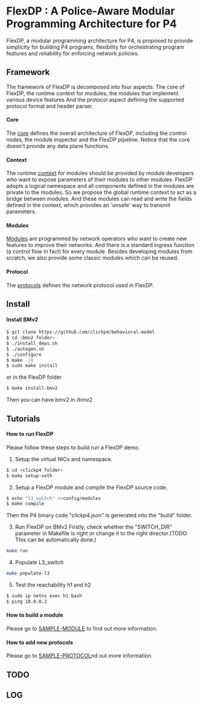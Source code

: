 # FlexDP : A Police-Aware Modular Programming Architecture for P4

FlexDP, a modular programming architecture for P4, is proposed to provide simplicity for building P4 programs, flexibility for orchestrating program features and reliability for enforcing network policies.

## Framework

The framework of FlexDP is decomposed into four aspects: The core of FlexDP, the runtime context for modules, the modules that implement various device features And the protocol aspect defining the supported protocol format and header parser.

#### Core
The [core](src/core) defines the overall architecture of FlexDP, including the control nodes, the module inspector and the FlexDP pipeline. Notice that the core doesn't provide any data plane functions.


#### Context
The runtime [context](src/context) for modules should be provided by module developers who want to expose parameters of their modules to other modules. FlexDP adopts a logical namespace and all components defined in the modules are private to the modules. So we propose the global runtime context to act as a bridge between modules. And these modules can read and write the fields defined in the context, which provides an 'unsafe' way to transmit parameters.


#### Modules
[Modules](src/modules) are programmed by network operators who want to create new features to improve their networks. And there is a standard ingress function (a control flow in fact) for every module. Besides developing modules from scratch, we also provide some classic modules which can be reused.

#### Protocol

The [protocols](src/protocol) defines the network protocol used in FlexDP.

## Install

#### Install BMv2

```bash
$ git clone https://github.com/clickp4/behavioral-model
$ cd <bmv2 folder>
$ ./install_deps.sh
$ ./autogen.sh
$ ./configure
$ make -j8
$ sudo make install
```
or in the FlexDP folder
```bash
$ make install-bmv2
```
Then you can have bmv2 in <clickp4 folder>/bmv2

## Tutorials

#### How to run FlexDP

Please follow these steps to build run a FlexDP demo.

1. Setup the virtual NICs and namespace.
```bash
$ cd <clickp4 folder>
$ make setup-veth
```

2. Setup a FlexDP module and compile the FlexDP source code.
```bash
$ echo "l3_switch" >>config/modules
$ make compile
```
Then the P4 binary code "clickp4.json" is generated into the "build" folder.

3. Run FlexDP on BMv2
Firstly, check whether the "SWITCH_DIR" parameter in Makefile is right or change it to the right director.(TODO: This can be automatically done.) 
```bash
make run
```

4. Populate L3_switch 
```bash
make populate-l3
```

5. Test the reachability h1 and h2
```bash
$ sudo ip netns exec h1 bash
$ ping 10.0.0.2
``` 

#### How to build a module

Please go to [SAMPLE-MODULE](src/module/sample-module.md) to find out more information.

#### How to add new protocols

Please go to [SAMPLE-PROTOCOL](src/protocol/sample-protocol.md)nd out more information.

## TODO

## LOG